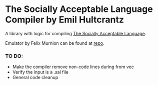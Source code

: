 # The Socially Acceptable Language Compiler by Emil Hultcrantz

A library with logic for compiling [The Socially Acceptable Language]().

Emulator by Felix Murnion can be found at [repo](https://github.com/INDAPlus21/murnion-task-9/tree/master/src).

### TO DO:

* Make the compiler remove non-code lines during from vec
* Verify the input is a .sal file
* General code cleanup
